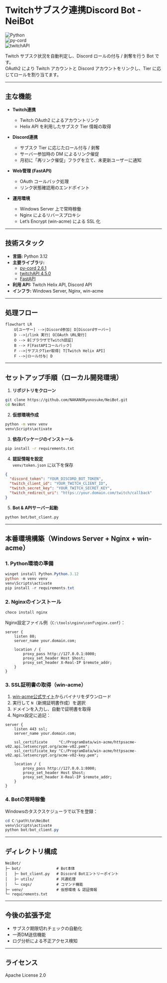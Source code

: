 # Twitchサブスク連携Discord Bot - NeiBot

![Python](https://img.shields.io/badge/Python-3.12-blue)  
![py-cord](https://img.shields.io/badge/py--cord-2.6.1-green)  
![twitchAPI](https://img.shields.io/badge/twitchAPI-4.5.0-purple)  

Twitch サブスク状況を自動判定し、Discord ロールの付与 / 剥奪を行う Bot です。  
OAuth2 により Twitch アカウントと Discord アカウントをリンクし、Tier に応じてロールを割り当てます。  

---

## 主な機能

- **Twitch連携**
  - Twitch OAuth2 によるアカウントリンク  
  - Helix API を利用したサブスク Tier 情報の取得  

- **Discord連携**
  - サブスク Tier に応じたロール付与 / 剥奪  
  - サーバー参加時の DM によるリンク催促  
  - 月初に「再リンク催促」フラグを立て、未更新ユーザーに通知  

- **Web管理 (FastAPI)**
  - OAuth コールバック処理  
  - リンク状態確認用のエンドポイント  

- **運用環境**
  - Windows Server 上で常時稼働  
  - Nginx によるリバースプロキシ  
  - Let’s Encrypt (win-acme) による SSL 化  

---

## 技術スタック

- **言語:** Python 3.12  
- **主要ライブラリ:**  
  - [py-cord 2.6.1](https://github.com/Pycord-Development/pycord)  
  - [twitchAPI 4.5.0](https://github.com/Teekeks/pyTwitchAPI)  
  - [FastAPI](https://fastapi.tiangolo.com/)  
- **利用 API:** Twitch Helix API, Discord API  
- **インフラ:** Windows Server, Nginx, win-acme  

---

## 処理フロー

```mermaid
flowchart LR
    U[ユーザー] -->|Discord参加| D[Discordサーバー]
    D -->|/link 実行| O[OAuth URL発行]
    O --> B[ブラウザでTwitch認証]
    B --> F[FastAPIコールバック]
    F -->|サブスクTier取得| T[Twitch Helix API]
    F -->|ロール付与| D
```

---

## セットアップ手順（ローカル開発環境）

1. **リポジトリをクローン**
```bash
git clone https://github.com/NAKANORyunosuke/NeiBot.git
cd NeiBot
```

2. **仮想環境作成**
```bash
python -m venv venv
venv\Scripts\activate
```

3. **依存パッケージのインストール**
```bash
pip install -r requirements.txt
```

4. **認証情報を設定**  
   `venv/token.json` に以下を保存
```json
{
  "discord_token": "YOUR_DISCORD_BOT_TOKEN",
  "twitch_client_id": "YOUR_TWITCH_CLIENT_ID",
  "twitch_secret_key": "YOUR_TWITCH_SECRET_KEY",
  "twitch_redirect_uri": "https://your.domain.com/twitch/callback"
}
```

5. **Bot & APIサーバー起動**
```bash
python bot/bot_client.py
```

---

## 本番環境構築（Windows Server + Nginx + win-acme）

### 1. Python環境の準備
```powershell
winget install Python.Python.3.12
python -m venv venv
venv\Scripts\activate
pip install -r requirements.txt
```

### 2. Nginxのインストール
```powershell
choco install nginx
```
Nginx設定ファイル例（`C:\tools\nginx\conf\nginx.conf`）：
```nginx
server {
    listen 80;
    server_name your.domain.com;

    location / {
        proxy_pass http://127.0.0.1:8000;
        proxy_set_header Host $host;
        proxy_set_header X-Real-IP $remote_addr;
    }
}
```

### 3. SSL証明書の取得（win-acme）
1. [win-acme公式サイト](https://www.win-acme.com/)からバイナリをダウンロード  
2. 実行して `N`（新規証明書作成）を選択  
3. ドメインを入力し、自動で証明書を取得  
4. Nginx設定に追記：
```nginx
server {
    listen 443 ssl;
    server_name your.domain.com;

    ssl_certificate     "C:/ProgramData/win-acme/httpsacme-v02.api.letsencrypt.org/acme-v02.pem";
    ssl_certificate_key "C:/ProgramData/win-acme/httpsacme-v02.api.letsencrypt.org/acme-v02-key.pem";

    location / {
        proxy_pass http://127.0.0.1:8000;
        proxy_set_header Host $host;
        proxy_set_header X-Real-IP $remote_addr;
    }
}
```

### 4. Botの常時稼働
Windowsのタスクスケジューラで以下を登録：
```powershell
cd C:\path\to\NeiBot
venv\Scripts\activate
python bot/bot_client.py
```

---

## ディレクトリ構成

```
NeiBot/
├─ bot/                # Bot本体
│   ├─ bot_client.py   # Discord Botエントリーポイント
│   ├─ utils/          # 共通処理
│   └─ cogs/           # コマンド機能
├─ venv/               # 仮想環境 & 認証情報
└─ requirements.txt
```

---

## 今後の拡張予定
- サブスク期限切れチェックの自動化  
- 一斉DM送信機能  
- ログ分析による不正アクセス検知  

---

## ライセンス
Apache License 2.0